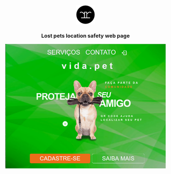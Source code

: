 <!-- START -->
<p align="center">
  <a href="#">
    <img alt="rodneyrinaldi" src="https://github.com/rodneyrinaldi/vida.pet/blob/master/public/rr-logo.png" width="60" />
  </a>
</p>

<h3 align="center">
  Lost pets location safety web page
</h3>

<p align="center">
  <a href="#">
    <img alt="rodneyrinaldi" src="https://github.com/rodneyrinaldi/vida.pet/blob/master/public/page.png" width="600" />
  </a>
</p>
<!-- END -->

